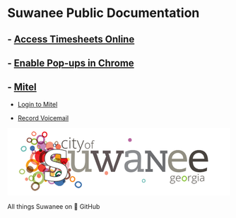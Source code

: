 # Suwanee Public Documentation

## - [Access Timesheets Online](./Access%20Timesheets%20Online.md)

## - [Enable Pop-ups in Chrome](./Enable%20Pop-ups%20in%20Chrome.md)

## - [Mitel](./Mitel/)

- [Login to Mitel](./Mitel/Login%20to%20Mitel.md)

- [Record Voicemail](./Mitel/Record%20Voicemail.md)

[![Suwanee Logo](refs/Full%20Logo.png)](https://suwanee.com)

All things Suwanee on 🚀 GitHub
